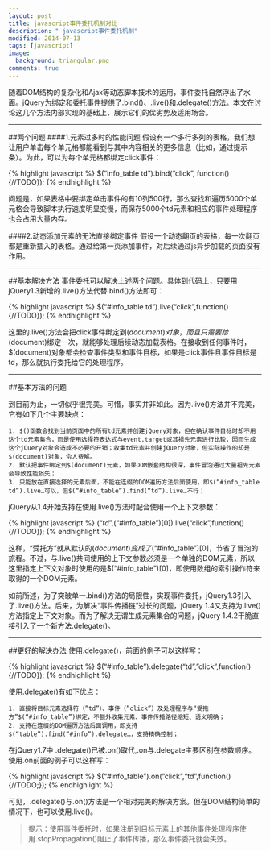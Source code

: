```yaml
---
layout: post
title: javascript事件委托机制对比
description: " javascript事件委托机制"
modified: 2014-07-13
tags: [javascript]
image:
  background: triangular.png
comments: true
---
```


随着DOM结构的复杂化和Ajax等动态脚本技术的运用，事件委托自然浮出了水面。jQuery为绑定和委托事件提供了.bind()、.live()和.delegate()方法。本文在讨论这几个方法内部实现的基础上，展示它们的优劣势及适用场合。

-----

##两个问题
####1.元素过多时的性能问题
假设有一个多行多列的表格，我们想让用户单击每个单元格都能看到与其中内容相关的更多信息（比如，通过提示条）。为此，可以为每个单元格都绑定click事件：

{% highlight javascript %}
$(“info_table td”).bind(“click”, function(){//TODO});
{% endhighlight  %}

问题是，如果表格中要绑定单击事件的有10列500行，那么查找和遍历5000个单元格会导致脚本执行速度明显变慢，而保存5000个td元素和相应的事件处理程序也会占用大量内存。


####2.动态添加元素的无法直接绑定事件
假设一个动态翻页的表格，每一次翻页都是重新插入的表格。通过给第一页添加事件，对后续通过js异步加载的页面没有作用。

----

##基本解决方法
事件委托可以解决上述两个问题。具体到代码上，只要用jQuery1.3新增的.live()方法代替.bind()方法即可：

{% highlight javascript %}
$(“#info_table td”).live(“click”,function(){//TODO});
{% endhighlight  %}

这里的.live()方法会把click事件绑定到$(document)对象，而且只需要给$(document)绑定一次，就能够处理后续动态加载表格。在接收到任何事件时，$(document)对象都会检查事件类型和事件目标，如果是click事件且事件目标是td，那么就执行委托给它的处理程序。

-----

##基本方法的问题

到目前为止，一切似乎很完美。可惜，事实并非如此。因为.live()方法并不完美，它有如下几个主要缺点：

```
1. $()函数会找到当前页面中的所有td元素并创建jQuery对象，但在确认事件目标时却不用这个td元素集合，而是使用选择符表达式与event.target或其祖先元素进行比较，因而生成这个jQuery对象会造成不必要的开销；收集td元素并创建jQuery对象，但实际操作的却是$(document)对象，令人费解。
2. 默认把事件绑定到$(document)元素，如果DOM嵌套结构很深，事件冒泡通过大量祖先元素会导致性能损失；
3. 只能放在直接选择的元素后面，不能在连缀的DOM遍历方法后面使用，即$(“#info_table td”).live…可以，但$(“#info_table”).find(“td”).live…不行；
```

jQuery从1.4开始支持在使用.live()方法时配合使用一个上下文参数：

{% highlight javascript %}
$(“td”,$(“#info_table”)[0]).live(“click”,function(){//TODO});
{% endhighlight  %}

这样，“受托方”就从默认的$(document)变成了$(“#info_table”)[0]，节省了冒泡的旅程。不过，与.live()共同使用的上下文参数必须是一个单独的DOM元素，所以这里指定上下文对象时使用的是$(“#info_table”)[0]，即使用数组的索引操作符来取得的一个DOM元素。

如前所述，为了突破单一.bind()方法的局限性，实现事件委托，jQuery1.3引入了.live()方法。后来，为解决“事件传播链”过长的问题，jQuery 1.4又支持为.live()方法指定上下文对象。而为了解决无谓生成元素集合的问题，jQuery 1.4.2干脆直接引入了一个新方法.delegate()。

-----

##更好的解决办法
使用.delegate()，前面的例子可以这样写：

{% highlight javascript %}
$(“#info_table”).delegate(“td”,”click”,function(){//TODO});
{% endhighlight  %}

使用.delegate()有如下优点：

```
1. 直接将目标元素选择符（”td”）、事件（”click”）及处理程序与“受拖方”$(“#info_table”)绑定，不额外收集元素、事件传播路径缩短、语义明确；
2. 支持在连缀的DOM遍历方法后面调用，即支持$(“table”).find(“#info”).delegate…，支持精确控制；
```

在jQuery1.7中 .delegate()已被.on()取代,.on与.delegate主要区别在参数顺序。使用.on前面的例子可以这样写：

{% highlight javascript %}
$(“#info_table”).on(”click”,“td”,function(){//TODO;});
{% endhighlight  %}

可见，.delegate()与.on()方法是一个相对完美的解决方案。但在DOM结构简单的情况下，也可以使用.live()。
>提示：使用事件委托时，如果注册到目标元素上的其他事件处理程序使用.stopPropagation()阻止了事件传播，那么事件委托就会失效。
